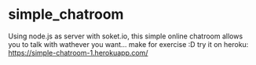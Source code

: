 # simple_chatroom
Using node.js as server with soket.io, this simple online chatroom allows you to talk with wathever you want... make for exercise :D
try it on heroku: https://simple-chatroom-1.herokuapp.com/
